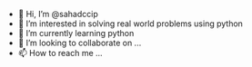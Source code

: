 - 👋 Hi, I’m @sahadccip
- 👀 I’m interested in solving real world problems using python
- 🌱 I’m currently learning python
- 💞️ I’m looking to collaborate on ...
- 📫 How to reach me ...

<!---
sahadccip/sahadccip is a ✨ special ✨ repository because its `README.md` (this file) appears on your GitHub profile.
You can click the Preview link to take a look at your changes.
--->
